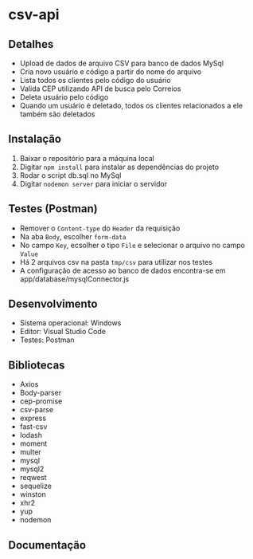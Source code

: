 # csv-api

## Detalhes
- Upload de dados de arquivo CSV para banco de dados MySql
- Cria novo usuário e código a partir do nome do arquivo
- Lista todos os clientes pelo código do usuário
- Valida CEP utilizando API de busca pelo Correios
- Deleta usuário pelo código
- Quando um usuário é deletado, todos os clientes relacionados a ele também são deletados

## Instalação

1. Baixar o repositório para a máquina local
2. Digitar `npm install` para instalar as dependências do projeto
3. Rodar o script db.sql no MySql
4. Digitar `nodemon server` para iniciar o servidor

## Testes (Postman)
- Remover o `Content-type` do `Header` da requisição
- Na aba `Body`, escolher `form-data`
- No campo `Key`, ecsolher  o tipo `File` e selecionar o arquivo no campo `Value`
- Há 2 arquivos csv na pasta `tmp/csv` para utilizar nos testes
- A configuração de acesso ao banco de dados encontra-se em app/database/mysqlConnector.js

## Desenvolvimento
- Sistema operacional: Windows
- Editor: Visual Studio Code
- Testes: Postman

## Bibliotecas
- Axios
- Body-parser
- cep-promise
- csv-parse
- express
- fast-csv
- lodash
- moment
- multer
- mysql
- mysql2
- reqwest
- sequelize
- winston
- xhr2
- yup
- nodemon

## Documentação


